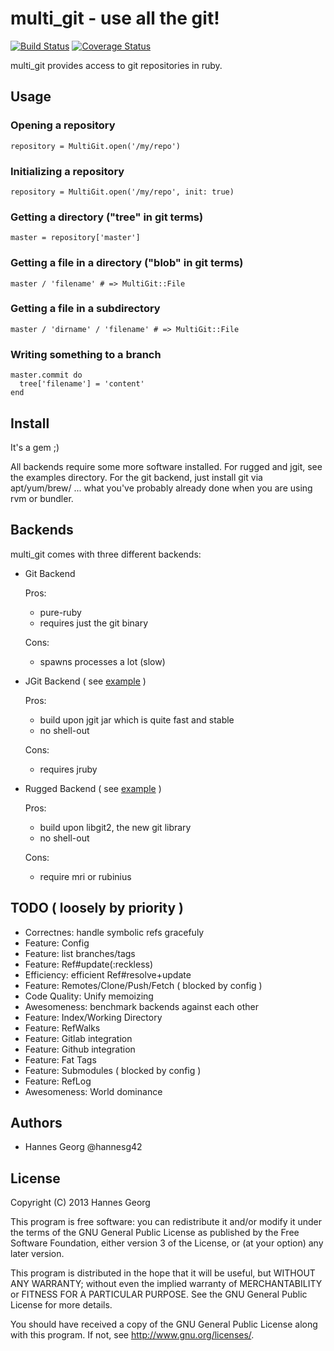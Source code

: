 multi\_git - use all the git!
============================

[![Build Status](https://travis-ci.org/hannesg/multi_git.png?branch=master)](https://travis-ci.org/hannesg/multi_git)
[![Coverage Status](https://coveralls.io/repos/hannesg/multi_git/badge.png?branch=master)](https://coveralls.io/r/hannesg/multi_git)

multi\_git provides access to git repositories in ruby.

Usage
--------------------

### Opening a repository

    repository = MultiGit.open('/my/repo')

### Initializing a repository

    repository = MultiGit.open('/my/repo', init: true)

### Getting a directory ("tree" in git terms)

    master = repository['master']

### Getting a file in a directory ("blob" in git terms)

    master / 'filename' # => MultiGit::File

### Getting a file in a subdirectory

    master / 'dirname' / 'filename' # => MultiGit::File

### Writing something to a branch

    master.commit do
      tree['filename'] = 'content'
    end

Install
---------------------------

It's a gem ;)

All backends require some more software installed. For rugged and jgit, see
the examples directory. For the git backend, just install git via apt/yum/brew/
... what you've probably already done when you are using rvm or bundler.

Backends
---------------------------

multi\_git comes with three different backends:

  - Git Backend
    
    Pros:
      - pure-ruby
      - requires just the git binary
    
    Cons:
      - spawns processes a lot (slow)
  - JGit Backend ( see [example](examples/jgit/) )
    
    Pros:
      - build upon jgit jar which is quite fast and stable
      - no shell-out
    
    Cons:
      - requires jruby
  - Rugged Backend ( see [example](examples/rugged/) )
    
    Pros:
      - build upon libgit2, the new git library
      - no shell-out
    
    Cons:
      - require mri or rubinius

TODO ( loosely by priority )
-----------------------------

- Correctnes: handle symbolic refs gracefuly
- Feature: Config
- Feature: list branches/tags
- Feature: Ref#update(:reckless)
- Efficiency: efficient Ref#resolve+update
- Feature: Remotes/Clone/Push/Fetch ( blocked by config )
- Code Quality: Unify memoizing
- Awesomeness: benchmark backends against each other
- Feature: Index/Working Directory
- Feature: RefWalks
- Feature: Gitlab integration
- Feature: Github integration
- Feature: Fat Tags
- Feature: Submodules ( blocked by config )
- Feature: RefLog
- Awesomeness: World dominance

Authors
-----------------

- Hannes Georg @hannesg42

License
------------------

Copyright (C) 2013 Hannes Georg

This program is free software: you can redistribute it and/or modify
it under the terms of the GNU General Public License as published by
the Free Software Foundation, either version 3 of the License, or
(at your option) any later version.

This program is distributed in the hope that it will be useful,
but WITHOUT ANY WARRANTY; without even the implied warranty of
MERCHANTABILITY or FITNESS FOR A PARTICULAR PURPOSE.  See the
GNU General Public License for more details.

You should have received a copy of the GNU General Public License
along with this program.  If not, see <http://www.gnu.org/licenses/>.
